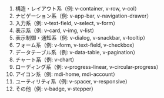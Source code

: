 1. 構造・レイアウト系（例: v-container, v-row, v-col）
2. ナビゲーション系（例: v-app-bar, v-navigation-drawer）
3. 入力系（例: v-text-field, v-select, v-form）
4. 表示系（例: v-card, v-img, v-list）
5. 表示制御・通知系（例: v-dialog, v-snackbar, v-tooltip）
6. フォーム系（例: v-form, v-text-field, v-checkbox）
7. データテーブル系（例: v-data-table, v-pagination）
8. チャート系（例: v-chart）
9. ローディング系（例: v-progress-linear, v-circular-progress）
10. アイコン系（例: mdi-home, mdi-account）
11. ユーティリティ系（例: v-spacer, v-responsive）
12. その他（例: v-badge, v-stepper）


